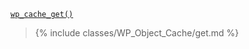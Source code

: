 <p><code><a href="https://developer.wordpress.org/reference/functions/wp_cache_get/">wp_cache_get()</a></code></p>

<blockquote>

{% include classes/WP_Object_Cache/get.md %}

</blockquote>